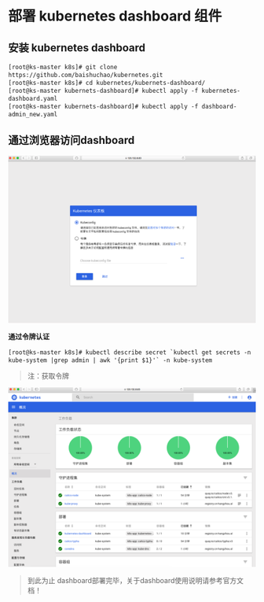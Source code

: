 # 部署 kubernetes dashboard 组件


## 安装 kubernetes dashboard
```shell
[root@ks-master k8s]# git clone https://github.com/baishuchao/kubernetes.git
[root@ks-master k8s]# cd kubernetes/kubernets-dashboard/
[root@ks-master kubernets-dashboard]# kubectl apply -f kubernetes-dashboard.yaml
[root@ks-master kubernets-dashboard]# kubectl apply -f dashboard-admin_new.yaml
```

## 通过浏览器访问dashboard

![](../images/dashboard1.png)


**通过令牌认证**

```
[root@ks-master k8s]# kubectl describe secret `kubectl get secrets -n kube-system |grep admin | awk '{print $1}'` -n kube-system
```



> 注：获取令牌



![](../images/dash2.png)

> 到此为止 dashboard部署完毕，关于dashboard使用说明请参考官方文档！
